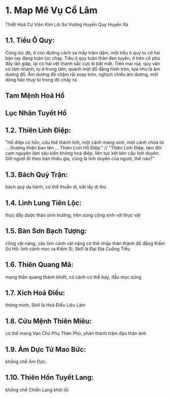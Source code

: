 # 1. Map Mê Vụ Cổ Lâm

Thiết Hoả Cự Viên
Kim Lôi Sư Vương
Huyền Quy
Huyền Xà

## 1.1. Tiểu Ô Quy: 
Cùng lúc đó, ở con đường cách xa mấy trăm dặm, một tiểu ô quy to cỡ hai bàn tay đang toàn lực chạy. Tiểu ô quy toàn thân đen tuyền, ở trên cổ phủ đầy lân giáp, lại có hai vệt thanh sắc cực kì bắt mắt. Trên mai rùa, quy văn có tám nhánh, tụ ở trung tâm, quanh một đồ đằng hình tròn, tựa như là âm dương đồ. Âm dương đồ chậm rãi xoay tròn, nghịch chiều âm dương, một dòng hắc thuỷ từ trong đó chảy ra. 

## Tam Mệnh Hoả Hồ

## Lục Nhãn Tuyết Hồ

## 1.2. Thiên Linh Điệp: 
"Hồ điệp có hồn, cửu thế thành linh, một cánh mang sinh, một cánh chứa tử ... thượng thiên ban tên ... Thiên Linh Hồ Điệp."  // "Thiên Linh Điệp, tám đời cam nguyện làm sâu kiến không hoá điệp, liên tục kết kén cầu linh duyên. Giờ ngươi đi theo bản thiếu gia, cũng là linh duyên của ngươi, thế nào?" 


## 1.3. Bách Quỷ Trận: 
bách quỷ dạ hành, có thể thuấn di, bắt lấy dị thú 

## 1.4. Linh Lung Tiên Lộc: 
thúc đẩy dược thảo sinh trưởng, trên sừng cộng sinh với thực vật

## 1.5. Bàn Sơn Bạch Tượng: 
cõng vật nặng, vào linh cảnh vật nặng có thể nhập thân thành đồ đằng
Kiếm Sư Hổ: linh cảnh mọc ra Kiếm Sí. Skill là Đại Địa Cuồng Tiểu

## 1.6. Thiên Quang Mã:
 mang thần quang thánh khiết, có cánh có thể bay, đầu mọc sừng 

## 1.7. Xích Hoả Điểu:
 thông minh, Skill là Hoả Điểu Liêu Lâm 

## 1.8. Cửu Mệnh Thiên Miêu: 
có thể mang Vạn Chú Phụ Thân Phù, phân thành trăm đạo thân ảnh 

## 1.9. Ám Dực Tử Mao Bức: 
khống chế Ám Dực. 

## 1.10. Thiên Hồn Tuyết Lang: 
khống chế Chiến Lang khôi lỗi


